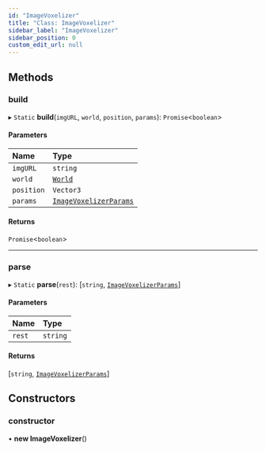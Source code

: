 ```yaml
---
id: "ImageVoxelizer"
title: "Class: ImageVoxelizer"
sidebar_label: "ImageVoxelizer"
sidebar_position: 0
custom_edit_url: null
---
```


## Methods

### build

▸ `Static` **build**(`imgURL`, `world`, `position`, `params`): `Promise`<`boolean`\>

#### Parameters

| Name | Type |
| :------ | :------ |
| `imgURL` | `string` |
| `world` | [`World`](World.md) |
| `position` | `Vector3` |
| `params` | [`ImageVoxelizerParams`](../modules.md#imagevoxelizerparams-82) |

#### Returns

`Promise`<`boolean`\>

___

### parse

▸ `Static` **parse**(`rest`): [`string`, [`ImageVoxelizerParams`](../modules.md#imagevoxelizerparams-82)]

#### Parameters

| Name | Type |
| :------ | :------ |
| `rest` | `string` |

#### Returns

[`string`, [`ImageVoxelizerParams`](../modules.md#imagevoxelizerparams-82)]

## Constructors

### constructor

• **new ImageVoxelizer**()
